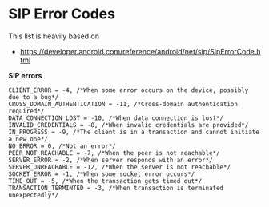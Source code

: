 # SIP Error Codes

This list is heavily based on  

* https://developer.android.com/reference/android/net/sip/SipErrorCode.html

**SIP errors**

    CLIENT_ERROR = -4, /*When some error occurs on the device, possibly due to a bug*/
    CROSS_DOMAIN_AUTHENTICATION = -11, /*Cross-domain authentication required*/
    DATA_CONNECTION_LOST = -10, /*When data connection is lost*/
    INVALID_CREDENTIALS = -8, /*When invalid credentials are provided*/
    IN_PROGRESS = -9, /*The client is in a transaction and cannot initiate a new one*/
    NO_ERROR = 0, /*Not an error*/
    PEER_NOT_REACHABLE = -7, /*When the peer is not reachable*/
    SERVER_ERROR = -2, /*When server responds with an error*/
    SERVER_UNREACHABLE = -12, /*When the server is not reachable*/
    SOCKET_ERROR = -1, /*When some socket error occurs*/
    TIME_OUT = -5, /*When the transaction gets timed out*/
    TRANSACTION_TERMINTED = -3, /*When transaction is terminated unexpectedly*/

